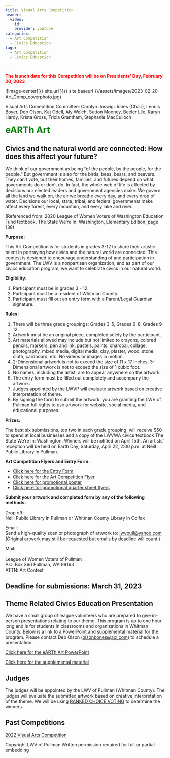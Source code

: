 ```yaml
---
title: Visual Arts Competition
header:
  video:
    id:
    provider: youtube
categories:
  - Art Competition
  - Civics Education
tags:
  - Art Competition
  - Civics Education

---
```

<span style="color:red; font-size:1em;"> **The launch date for this Competition will be on Presidents' Day, February 20, 2023** </span>

![image-center]({{ site.url }}{{ site.baseurl }}/assets/images/2023-02-20-Art_Comp_coverphoto.jpg)

Visual Arts Comeptition Committee:  Carolyn Joswig-Jones (Chair), Lennis Boyer, Deb Olson, Kat Odell, Aly Welch, Sutton Mooney, Beeler Lile, Karyn Hardy, Krista Gross, Tricia Grantham, Stephanie MacCulloch



<span style="color:green; font-size:2em;"> **eARTh Art** </span>

## Civics and the natural world are connected:  How does this affect your future?

We think of our government as being “of the people, by the people, for the people.” But government is also for the birds, bees, bears, and beavers. They can’t vote, but their homes, families, and futures depend on what governments do or don’t do. In fact, the whole web of life is affected by decisions our elected leaders and government agencies make.  We govern all the land we walk on, the air we breathe every day, and every drop of water. Decisions our local, state, tribal, and federal governments make affect every forest, every mountain, and every lake and river.

(Referenced from: 2020 League of Women Voters of Washington Education Fund textbook, The State We’re In: Washington, Elementary Edition, page 138)


**Purpose:**

This Art Competition is for students in grades 3-12 to share their artistic talent in portraying how civics and the natural world are connected.  This contest is designed to encourage understanding of and participation in government.  The LWV is a nonpartisan organization, and as part of our civics education program, we want to celebrate civics in our natural world.

**Eligibility:**
1.	Participant must be in grades 3 - 12.
2.	Participant must be a resident of Whitman County.
3.	Participant must fill out an entry form with a Parent/Legal Guardian signature.

**Rules:**
1.	There will be three grade groupings:  Grades 3-5, Grades 6-8, Grades 9-12.
2.	Artwork must be an original piece, completed solely by the participant.
3.	Art materials allowed may include but not limited to crayons, colored pencils, markers, pen and ink, pastels, paints, charcoal, collage, photography, mixed media, digital media, clay, plaster, wood, stone, cloth, cardboard, etc.  No videos or images in motion.
4.	2-Dimensional artwork is not to exceed the size of 11 x 17 inches.  3-Dimensional artwork is not to exceed the size of 1 cubic foot.
5.	No names, including the artist, are to appear anywhere on the artwork.  
6.	The entry form must be filled out completely and accompany the artwork.
7.	Judges appointed by the LWVP will evaluate artwork based on creative interpretation of theme.  
8.	By signing the form to submit the artwork, you are granting the LWV of Pullman full rights to use artwork for website, social media, and educational purposes.  

**Prizes:**

The best six submissions, top two in each grade grouping, will receive $50 to spend at local businesses and a copy of the LWVWA civics textbook The State We’re In: Washington.  Winners will be notified on April 15th.  An artists’ reception will be held on Earth Day, Saturday, April 22, 2:00 p.m. at Neill Public Library in Pullman.

**Art Competition Flyers and Entry Form:**

* [Click here for the Entry Form](https://lwvpullman.org/assets/PDFs/2023-Art_Comp_Entry_Form_Final.pdf)
* [Click here for the Art Competition Flyer](https://lwvpullman.org/assets/PDFs/2023-Art_Comp_flyer_final.pdf)
* [Click here for promotional poster](https://lwvpullman.org/assets/PDFs/2023-02-20-Poster_pulltabs.pdf)
* [Click here for promotional quarter sheet flyers](https://lwvpullman.org/assets/PDFs/2023-02-20-quarter_page_flyers.pdf)

**Submit your artwork and completed form by any of the following methods:** 

Drop off:
<br/>
Neill Public Library in Pullman or Whitman County Library in Colfax

Email:
<br/>
Send a high-quality scan or photograph of artwork to:  lwvpull@yahoo.com
<br/>
(Original artwork may still be requested but emails by deadline will count.)

Mail: 	
<br/>
League of Women Voters of Pullman 
<br/>
P.O. Box 366 Pullman, WA 99163
<br/>
ATTN: Art Contest 
<br/>

## Deadline for submissions: March 31, 2023

## Theme Related Civics Education Presentation

We have a small group of league volunteers who are prepared to give in-person presentations relating to our theme.  This program is up to one hour long and is for students in classrooms and organizations in Whitman County.  Below is a link to a PowerPoint and supplemental material for the program.  Please contact Deb Olson (olsonbones@aol.com) to schedule a presentation. 

[Click here for the eARTh Art PowerPoint](https://docs.google.com/presentation/d/17oySdaEz-ZAVPY4A1KEouRZasLKc7cPa6R6UrXTVLkc/mobilepresent?slide=id.g1ed9eb637c9_0_162)

[Click here for the supplemental material](https://lwvpullman.org/assets/PDFs/2023-02-20-Supplemental_Text_PowerPoint.pdf)

## Judges

The judges will be appointed by the LWV of Pullman (Whitman County).  The judges will evaluate the submitted artwork based on creative interpretation of the theme.  We will be using [RANKED CHOICE VOTING](https://www.rankedvote.co/) to determine the winners.  

## Past Competitions
[2022 Visual Arts Competition](https://lwvpullman.org/docs/art%20contest/civics%20education/Art_Contest/)



Copyright LWV of Pullman
Written permission required for full or partial embedding

<!---change the title to whatever you want the post to be titled
change the ID out to the end of the youtube link https://youtu.be/r61ARK4Qv9c -->
